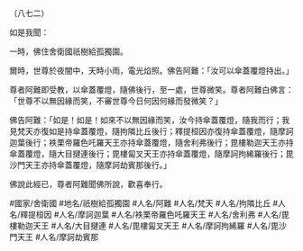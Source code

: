 （八七二）

如是我聞：

一時，佛住舍衛國祇樹給孤獨園。

爾時，世尊於夜闇中，天時小雨，電光焰照。佛告阿難：「汝可以傘蓋覆燈持出。」

尊者阿難即受教，以傘蓋覆燈，隨佛後行，至一處，世尊微笑。尊者阿難白佛言：「世尊不以無因緣而笑，不審世尊今日何因何緣而發微笑？」

佛告阿難：「如是！如是！如來不以無因緣而笑，汝今持傘蓋覆燈，隨我而行；我見梵天亦復如是持傘蓋覆燈，隨拘隣比丘後行；釋提桓因亦復持傘蓋覆燈，隨摩訶迦葉後行；袟栗帝羅色吒羅天王亦持傘蓋覆燈，隨舍利弗後行；毘樓勒迦天王亦持傘蓋覆燈，隨大目揵連後行；毘樓匐叉天王亦持傘蓋覆燈，隨摩訶拘絺羅後行；毘沙門天王亦持傘蓋覆燈，隨摩訶劫賓那後行。」

佛說此經已，尊者阿難聞佛所說，歡喜奉行。

#國家/舍衛國
#地名/祇樹給孤獨園
#人名/阿難
#人名/梵天
#人名/拘隣比丘
#人名/釋提桓因
#人名/摩訶迦葉
#人名/袟栗帝羅色吒羅天王
#人名/舍利弗
#人名/毘樓勒迦天王
#人名/大目揵連
#人名/毘樓匐叉天王
#人名/摩訶拘絺羅
#人名/毘沙門天王
#人名/摩訶劫賓那
